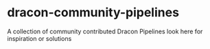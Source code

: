 # dracon-community-pipelines
A collection of community contributed Dracon Pipelines look here for inspiration or solutions
